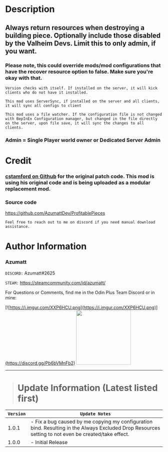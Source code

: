 # Description

## Always return resources when destroying a building piece. Optionally include those disabled by the Valheim Devs. Limit this to only admin, if you want.

### Please note, this could override mods/mod configurations that have the recover resource option to false. Make sure you're okay with that.

`Version checks with itself. If installed on the server, it will kick clients who do not have it installed.`

`This mod uses ServerSync, if installed on the server and all clients, it will sync all configs to client`

`This mod uses a file watcher. If the configuration file is not changed with BepInEx Configuration manager, but changed in the file directly on the server, upon file save, it will sync the changes to all clients.`

### Admin = Single Player world owner or Dedicated Server Admin






# Credit
### [cstamford on Github](https://github.com/cstamford) for the original patch code. This mod is using his original code and is being uploaded as a modular replacement mod.


### Source code
https://github.com/AzumattDev/ProfitablePieces

`Feel free to reach out to me on discord if you need manual download assistance.`


# Author Information

### Azumatt

`DISCORD:` Azumatt#2625

`STEAM:` https://steamcommunity.com/id/azumatt/

For Questions or Comments, find me in the Odin Plus Team Discord or in mine:

[![https://i.imgur.com/XXP6HCU.png](https://i.imgur.com/XXP6HCU.png)](https://discord.gg/Pb6bVMnFb2)
<a href="https://discord.gg/pdHgy6Bsng"><img src="https://i.imgur.com/Xlcbmm9.png" href="https://discord.gg/pdHgy6Bsng" width="175" height="175"></a>
***

> # Update Information (Latest listed first)

| `Version` | `Update Notes`                                                                                                                                      |
|-----------|-----------------------------------------------------------------------------------------------------------------------------------------------------|
| 1.0.1     | - Fix a bug caused by me copying my configuration bind. Resulting in the Always Excluded Drop Resources setting to not even be created/take effect. |
| 1.0.0     | - Initial Release                                                                                                                                   |
